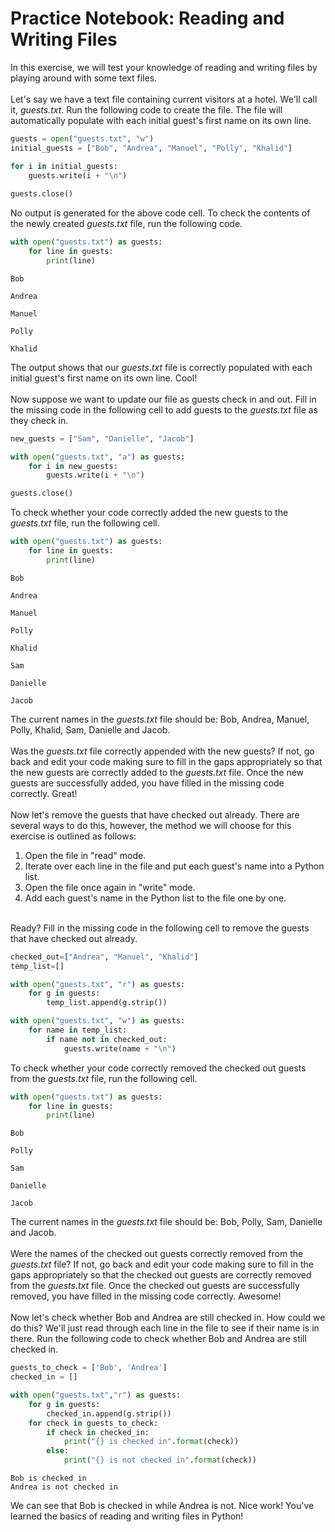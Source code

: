 
# Practice Notebook: Reading and Writing Files

In this exercise, we will test your knowledge of reading and writing files by playing around with some text files. 
<br><br>
Let's say we have a text file containing current visitors at a hotel.  We'll call it, *guests.txt*.  Run the following code to create the file.  The file will automatically populate with each initial guest's first name on its own line.


```python
guests = open("guests.txt", "w")
initial_guests = ["Bob", "Andrea", "Manuel", "Polly", "Khalid"]

for i in initial_guests:
    guests.write(i + "\n")
    
guests.close()
```

No output is generated for the above code cell.  To check the contents of the newly created *guests.txt* file, run the following code.


```python
with open("guests.txt") as guests:
    for line in guests:
        print(line)
```

    Bob
    
    Andrea
    
    Manuel
    
    Polly
    
    Khalid
    


The output shows that our *guests.txt* file is correctly populated with each initial guest's first name on its own line.  Cool!
<br><br>
Now suppose we want to update our file as guests check in and out.  Fill in the missing code in the following cell to add guests to the *guests.txt* file as they check in.


```python
new_guests = ["Sam", "Danielle", "Jacob"]

with open("guests.txt", "a") as guests:
    for i in new_guests:
        guests.write(i + "\n")

guests.close()
```

To check whether your code correctly added the new guests to the *guests.txt* file, run the following cell.


```python
with open("guests.txt") as guests:
    for line in guests:
        print(line)
```

    Bob
    
    Andrea
    
    Manuel
    
    Polly
    
    Khalid
    
    Sam
    
    Danielle
    
    Jacob
    


The current names in the *guests.txt* file should be:  Bob, Andrea, Manuel, Polly, Khalid, Sam, Danielle and Jacob.
<br><br>
Was the *guests.txt* file correctly appended with the new guests? If not, go back and edit your code making sure to fill in the gaps appropriately so that the new guests are correctly added to the *guests.txt* file.  Once the new guests are successfully added, you have filled in the missing code correctly.  Great!
<br><br>
Now let's remove the guests that have checked out already.  There are several ways to do this, however, the method we will choose for this exercise is outlined as follows:
1. Open the file in "read" mode.
2. Iterate over each line in the file and put each guest's name into a Python list.
3. Open the file once again in "write" mode.
4. Add each guest's name in the Python list to the file one by one.

<br>
Ready? Fill in the missing code in the following cell to remove the guests that have checked out already.


```python
checked_out=["Andrea", "Manuel", "Khalid"]
temp_list=[]

with open("guests.txt", "r") as guests:
    for g in guests:
        temp_list.append(g.strip())

with open("guests.txt", "w") as guests:
    for name in temp_list:
        if name not in checked_out:
            guests.write(name + "\n")
```

To check whether your code correctly removed the checked out guests from the *guests.txt* file, run the following cell.


```python
with open("guests.txt") as guests:
    for line in guests:
        print(line)
```

    Bob
    
    Polly
    
    Sam
    
    Danielle
    
    Jacob
    


The current names in the *guests.txt* file should be:  Bob, Polly, Sam, Danielle and Jacob.
<br><br>
Were the names of the checked out guests correctly removed from the *guests.txt* file? If not, go back and edit your code making sure to fill in the gaps appropriately so that the checked out guests are correctly removed from the *guests.txt* file. Once the checked out guests are successfully removed, you have filled in the missing code correctly. Awesome!
<br><br>
Now let's check whether Bob and Andrea are still checked in.  How could we do this? We'll just read through each line in the file to see if their name is in there.  Run the following code to check whether Bob and Andrea are still checked in.


```python
guests_to_check = ['Bob', 'Andrea']
checked_in = []

with open("guests.txt","r") as guests:
    for g in guests:
        checked_in.append(g.strip())
    for check in guests_to_check:
        if check in checked_in:
            print("{} is checked in".format(check))
        else:
            print("{} is not checked in".format(check))
```

    Bob is checked in
    Andrea is not checked in


We can see that Bob is checked in while Andrea is not.  Nice work! You've learned the basics of reading and writing files in Python!
